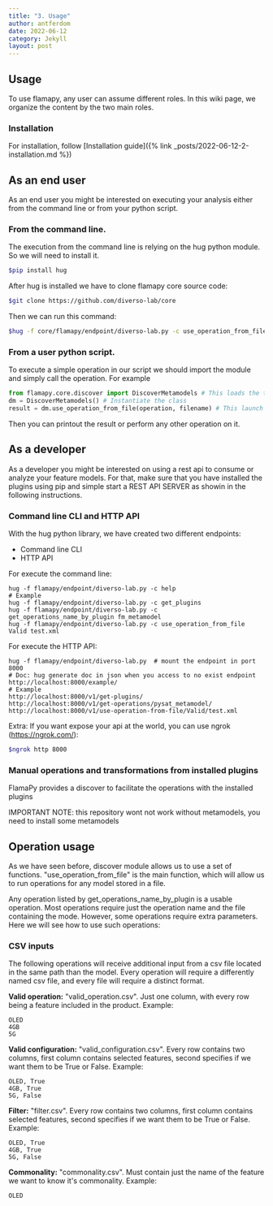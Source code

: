 ```yaml
---
title: "3. Usage"
author: antferdom
date: 2022-06-12
category: Jekyll
layout: post
---
```


## Usage
To use flamapy, any user can assume different roles. In this wiki page, we organize the content by the two main roles.
### Installation

For installation, follow [Installation guide]({% link _posts/2022-06-12-2-installation.md %})

## As an end user
As an end user you might be interested on executing your analysis either from the command line or from your python script.

### From the command line. 
The execution from the command line is relying on the hug python module. So we will need to install it. 

```bash
$pip install hug
```

After hug is installed we have to clone flamapy core source code:

```bash
$git clone https://github.com/diverso-lab/core
```

Then we can run this command:

```bash
$hug -f core/flamapy/endpoint/diverso-lab.py -c use_operation_from_file Valid <path to the serialization of the feature model e.g. test.xml>
```
### From a user python script.
To execute a simple operation in our script we should import the module and simply call the operation. For example

```python
from flamapy.core.discover import DiscoverMetamodels # This loads the tool in the python execution environment
dm = DiscoverMetamodels() # Instantiate the class
result = dm.use_operation_from_file(operation, filename) # This launch the operation and stores the result on the result variable
```
Then you can printout the result or perform any other operation on it. 

## As a developer

As a developer you might be interested on using a rest api to consume or analyze your feature models. For that, make sure that you have installed the plugins using pip and simple start a REST API SERVER as showin in the following instructions. 

### Command line CLI and HTTP API

With the hug python library, we have created two different endpoints:

* Command line CLI
* HTTP API

For execute the command line:

```
hug -f flamapy/endpoint/diverso-lab.py -c help
# Example
hug -f flamapy/endpoint/diverso-lab.py -c get_plugins
hug -f flamapy/endpoint/diverso-lab.py -c get_operations_name_by_plugin fm_metamodel
hug -f flamapy/endpoint/diverso-lab.py -c use_operation_from_file Valid test.xml
```

For execute the HTTP API:

```
hug -f flamapy/endpoint/diverso-lab.py  # mount the endpoint in port 8000
# Doc: hug generate doc in json when you access to no exist endpoint
http://localhost:8000/example/
# Example
http://localhost:8000/v1/get-plugins/
http://localhost:8000/v1/get-operations/pysat_metamodel/
http://localhost:8000/v1/use-operation-from-file/Valid/test.xml
```

Extra: If you want expose your api at the world, you can use ngrok (https://ngrok.com/):

```bash
$ngrok http 8000
```

### Manual operations and transformations from installed plugins

FlamaPy provides a discover to facilitate the operations with the installed plugins

IMPORTANT NOTE: this repository wont not work without metamodels, you need to install some metamodels

## Operation usage

As we have seen before, discover module allows us to use a set of functions. "use_operation_from_file" is the main function, which will allow us to run operations for any model stored in a file.

Any operation listed by get_operations_name_by_plugin is a usable operation. Most operations require just the operation name and the file containing the mode. However, some operations require extra parameters. Here we will see how to use such operations:

### CSV inputs

The following operations will receive additional input from a csv file located in the same path than the model. Every operation will require a differently named csv file, and every file will require a distinct format.

**Valid operation:** "valid_operation.csv". Just one column, with every row being a feature included in the product. Example:

```
OLED
4GB
5G
```

**Valid configuration:** "valid_configuration.csv". Every row contains two columns, first column contains selected features, second specifies if we want them to be True or False. Example:

```
OLED, True
4GB, True
5G, False
```

**Filter:** "filter.csv". Every row contains two columns, first column contains selected features, second specifies if we want them to be True or False. Example:
```
OLED, True
4GB, True
5G, False
```

**Commonality:** "commonality.csv". Must contain just the name of the feature we want to know it's commonality. Example:
```
OLED
```

